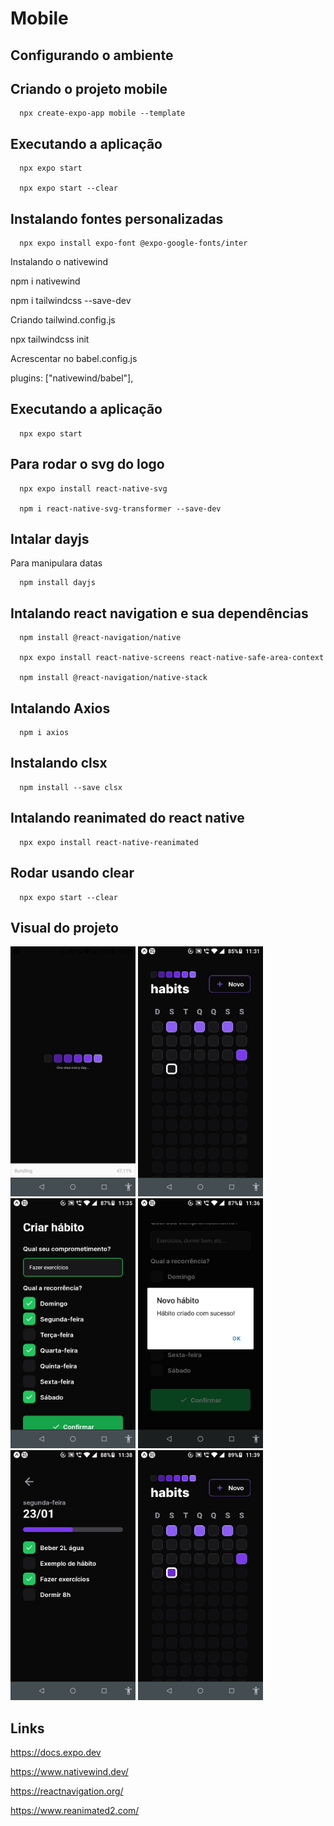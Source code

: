 # Mobile
## Configurando o ambiente
## Criando o projeto mobile
```
  npx create-expo-app mobile --template
```

## Executando a aplicação
```
  npx expo start

  npx expo start --clear
```

## Instalando fontes personalizadas 
```
  npx expo install expo-font @expo-google-fonts/inter
```

Instalando o nativewind

npm i nativewind

npm i tailwindcss --save-dev

Criando tailwind.config.js

npx tailwindcss init

Acrescentar no babel.config.js

plugins: ["nativewind/babel"],

## Executando a aplicação
```
  npx expo start
```
## Para rodar o svg do logo
```
  npx expo install react-native-svg

  npm i react-native-svg-transformer --save-dev
```

## Intalar dayjs
Para manipulara datas
```
  npm install dayjs
```

## Intalando react navigation e sua dependências
```
  npm install @react-navigation/native

  npx expo install react-native-screens react-native-safe-area-context

  npm install @react-navigation/native-stack
```

## Intalando Axios
```
  npm i axios
```

## Instalando clsx
```
  npm install --save clsx
```

## Intalando reanimated do react native
```
  npx expo install react-native-reanimated
```

## Rodar usando clear
```
  npx expo start --clear
```

## Visual do projeto
<p>
  <img src=".github/loading.jpg" width=200>
  <img src=".github/habito1.jpg" width=200>
  <img src=".github/cadastrarHabito.jpg" width=200>
  <img src=".github/habitoCriadoComSucesso.jpg" width=200>
  <img src=".github/habito2.jpg" width=200>
  <img src=".github/habito.jpg" width=200>
</p>

## Links
https://docs.expo.dev

https://www.nativewind.dev/

https://reactnavigation.org/

https://www.reanimated2.com/
